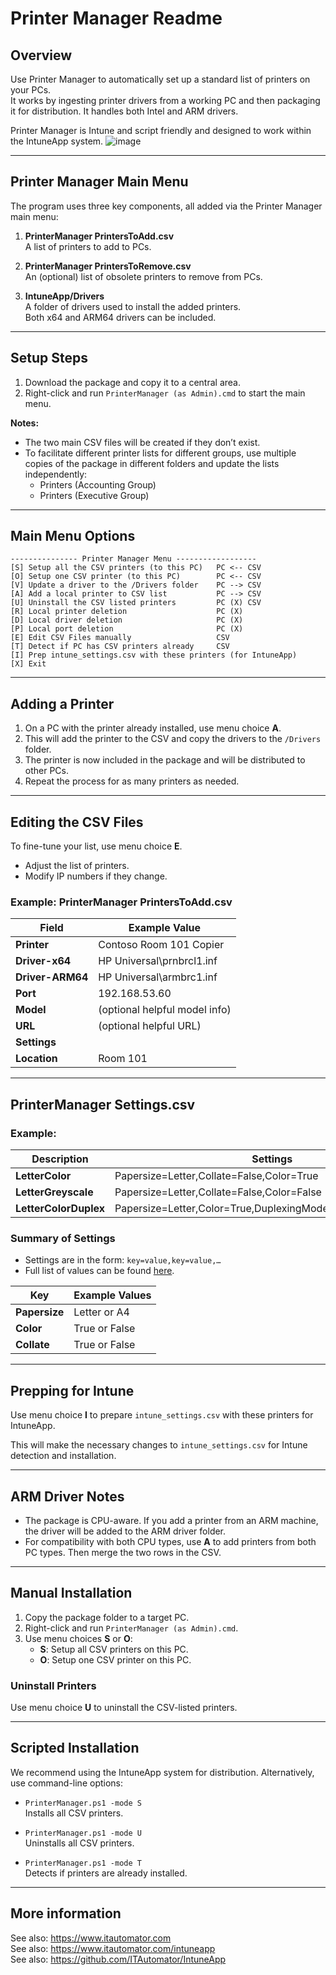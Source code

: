 
# Printer Manager Readme

## Overview

Use Printer Manager to automatically set up a standard list of printers on your PCs.  
It works by ingesting printer drivers from a working PC and then packaging it for distribution. It handles both Intel and ARM drivers.  

Printer Manager is Intune and script friendly and designed to work within the IntuneApp system.
![image](https://github.com/user-attachments/assets/f4f85559-853d-4814-82cb-85be2ac488b7)


---

## Printer Manager Main Menu

The program uses three key components, all added via the Printer Manager main menu:

1. **PrinterManager PrintersToAdd.csv**  
   A list of printers to add to PCs.

2. **PrinterManager PrintersToRemove.csv**  
   An (optional) list of obsolete printers to remove from PCs.

3. **IntuneApp/Drivers**  
   A folder of drivers used to install the added printers.  
   Both x64 and ARM64 drivers can be included.

---

## Setup Steps

1. Download the package and copy it to a central area.
2. Right-click and run `PrinterManager (as Admin).cmd` to start the main menu.

**Notes:**
- The two main CSV files will be created if they don’t exist.
- To facilitate different printer lists for different groups, use multiple copies of the package in different folders and update the lists independently:
  - Printers (Accounting Group)
  - Printers (Executive Group)

---

## Main Menu Options

```
--------------- Printer Manager Menu ------------------
[S] Setup all the CSV printers (to this PC)   PC <-- CSV
[O] Setup one CSV printer (to this PC)        PC <-- CSV
[V] Update a driver to the /Drivers folder    PC --> CSV
[A] Add a local printer to CSV list           PC --> CSV
[U] Uninstall the CSV listed printers         PC (X) CSV
[R] Local printer deletion                    PC (X)
[D] Local driver deletion                     PC (X)
[P] Local port deletion                       PC (X)
[E] Edit CSV Files manually                   CSV
[T] Detect if PC has CSV printers already     CSV
[I] Prep intune_settings.csv with these printers (for IntuneApp)
[X] Exit
```

---

## Adding a Printer

1. On a PC with the printer already installed, use menu choice **A**.
2. This will add the printer to the CSV and copy the drivers to the `/Drivers` folder.
3. The printer is now included in the package and will be distributed to other PCs.
4. Repeat the process for as many printers as needed.

---

## Editing the CSV Files

To fine-tune your list, use menu choice **E**.

- Adjust the list of printers.
- Modify IP numbers if they change.

### Example: PrinterManager PrintersToAdd.csv

| Field            | Example Value                     |
|-------------------|-----------------------------------|
| **Printer**       | Contoso Room 101 Copier          |
| **Driver-x64**    | HP Universal\prnbrcl1.inf        |
| **Driver-ARM64**  | HP Universal\armbrc1.inf         |
| **Port**          | 192.168.53.60                    |
| **Model**         | (optional helpful model info)    |
| **URL**           | (optional helpful URL)           |
| **Settings**      |                                  |
| **Location**      | Room 101                         |

---

## PrinterManager Settings.csv

### Example:

| Description               | Settings                                   |
|---------------------------|-------------------------------------------|
| **LetterColor**           | Papersize=Letter,Collate=False,Color=True |
| **LetterGreyscale**       | Papersize=Letter,Collate=False,Color=False|
| **LetterColorDuplex**     | Papersize=Letter,Color=True,DuplexingMode=TwoSidedLongEdge |

### Summary of Settings

- Settings are in the form: `key=value,key=value,…`
- Full list of values can be found [here](#).

| Key            | Example Values       |
|-----------------|----------------------|
| **Papersize**   | Letter or A4         |
| **Color**       | True or False        |
| **Collate**     | True or False        |

---

## Prepping for Intune

Use menu choice **I** to prepare `intune_settings.csv` with these printers for IntuneApp.

This will make the necessary changes to `intune_settings.csv` for Intune detection and installation.

---

## ARM Driver Notes

- The package is CPU-aware. If you add a printer from an ARM machine, the driver will be added to the ARM driver folder.
- For compatibility with both CPU types, use **A** to add printers from both PC types. Then merge the two rows in the CSV.

---

## Manual Installation

1. Copy the package folder to a target PC.
2. Right-click and run `PrinterManager (as Admin).cmd`.
3. Use menu choices **S** or **O**:
   - **S**: Setup all CSV printers on this PC.
   - **O**: Setup one CSV printer on this PC.

### Uninstall Printers

Use menu choice **U** to uninstall the CSV-listed printers.

---

## Scripted Installation

We recommend using the IntuneApp system for distribution. Alternatively, use command-line options:

- `PrinterManager.ps1 -mode S`  
  Installs all CSV printers.

- `PrinterManager.ps1 -mode U`  
  Uninstalls all CSV printers.

- `PrinterManager.ps1 -mode T`  
  Detects if printers are already installed.


---

## More information

See also: https://www.itautomator.com  
See also: https://www.itautomator.com/intuneapp  
See also: https://github.com/ITAutomator/IntuneApp  

